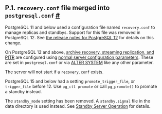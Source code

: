 ## P.1. `recovery.conf` file merged into `postgresql.conf` [#](#RECOVERY-CONFIG)

PostgreSQL 11 and below used a configuration file named `recovery.conf` to manage replicas and standbys. Support for this file was removed in PostgreSQL 12. See [the release notes for PostgreSQL 12](release-prior "E.2. Prior Releases") for details on this change.

On PostgreSQL 12 and above, [archive recovery, streaming replication, and PITR](continuous-archiving "26.3. Continuous Archiving and Point-in-Time Recovery (PITR)") are configured using [normal server configuration parameters](runtime-config-replication#RUNTIME-CONFIG-REPLICATION-STANDBY "20.6.3. Standby Servers"). These are set in `postgresql.conf` or via [ALTER SYSTEM](sql-altersystem "ALTER SYSTEM") like any other parameter.

The server will not start if a `recovery.conf` exists.

PostgreSQL 15 and below had a setting `promote_trigger_file`, or `trigger_file` before 12. Use `pg_ctl promote` or call `pg_promote()` to promote a standby instead.

The `standby_mode` setting has been removed. A `standby.signal` file in the data directory is used instead. See [Standby Server Operation](warm-standby#STANDBY-SERVER-OPERATION "27.2.2. Standby Server Operation") for details.